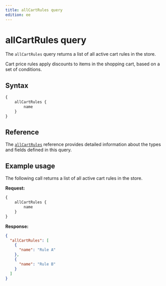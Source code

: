 ```yaml
---
title: allCartRules query
edition: ee
---
```


# allCartRules query

The `allCartRules` query returns a list of all active cart rules in the store.

Cart price rules apply discounts to items in the shopping cart, based on a set of conditions.

## Syntax

```graphql
{
    allCartRules {
        name
    }
}
```

## Reference

The [`allCartRules`](https://developer.adobe.com/commerce/webapi/graphql-api/index.html#query-all-cart-rules) reference provides detailed information about the types and fields defined in this query.

## Example usage

The following call returns a list of all active cart rules in the store.

**Request:**

```graphql
{
    allCartRules {
        name
    }
}
```

**Response:**

```json
{
  "allCartRules": [
    {
      "name": "Rule A"
    },
    {
      "name": "Rule B"
    }
  ]
}
```
